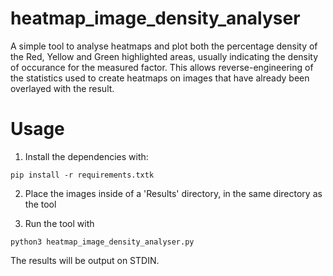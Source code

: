 # heatmap_image_density_analyser
A simple tool to analyse heatmaps and plot both the percentage density of the Red, Yellow and Green highlighted areas, usually indicating the density of occurance for the measured factor. This allows reverse-engineering of the statistics used to create heatmaps on images that have already been overlayed with the result. 

# Usage

1. Install the dependencies with:

```
pip install -r requirements.txtk
```

2. Place the images inside of a 'Results' directory, in the same directory as the tool

3. Run the tool with

```
python3 heatmap_image_density_analyser.py
```

The results will be output on STDIN.
